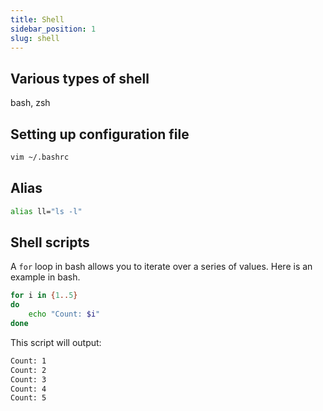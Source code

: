 ```yaml
---
title: Shell
sidebar_position: 1
slug: shell
---
```


## Various types of shell
bash, zsh

## Setting up configuration file
```sh
vim ~/.bashrc
```

## Alias
```sh title="~/.bashrc"
alias ll="ls -l"
```

## Shell scripts

A `for` loop in bash allows you to iterate over a series of values. Here is an example in bash.

```bash
for i in {1..5}
do
    echo "Count: $i"
done
```

This script will output:
```txt
Count: 1
Count: 2
Count: 3
Count: 4
Count: 5
```